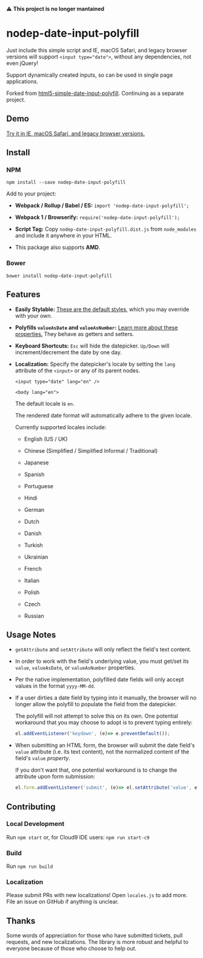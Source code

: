 :warning: **This project is no longer mantained**

# nodep-date-input-polyfill

Just include this simple script and IE, macOS Safari, and legacy browser versions will support `<input type="date">`, without any dependencies, not even jQuery!

Support dynamically created inputs, so can be used in single page applications.

Forked from [html5-simple-date-input-polyfill](https://www.npmjs.com/package/html5-simple-date-input-polyfill). Continuing as a separate project.

## Demo

[Try it in IE, macOS Safari, and legacy browser versions.](https://brianblakely.github.io/nodep-date-input-polyfill/)

## Install

### NPM

`npm install --save nodep-date-input-polyfill`

Add to your project:

* **Webpack / Rollup / Babel / ES:** `import 'nodep-date-input-polyfill';`

* **Webpack 1 / Browserify:** `require('nodep-date-input-polyfill');`

* **Script Tag:** Copy `nodep-date-input-polyfill.dist.js` from `node_modules` and
include it anywhere in your HTML.

* This package also supports **AMD**.

### Bower

`bower install nodep-date-input-polyfill`

## Features
* **Easily Stylable:** [These are the default styles](https://github.com/brianblakely/nodep-date-input-polyfill/blob/master/nodep-date-input-polyfill.scss),
which you may override with your own.

* **Polyfills `valueAsDate` and `valueAsNumber`:**
[Learn more about these properties.](https://developer.mozilla.org/en-US/docs/Web/API/HTMLInputElement#property-valueasdate)
They behave as getters and setters.

* **Keyboard Shortcuts:** `Esc` will hide the datepicker. `Up/Down` will
increment/decrement the date by one day.

* **Localization:** Specify the datepicker's locale by setting the
`lang` attribute of the `<input>` or any of its parent nodes.

    `<input type="date" lang="en" />`

    `<body lang="en">`

    The default locale is `en`.

    The rendered date format will automatically adhere to the given locale.

    Currently supported locales include:

    * English (US / UK)

    * Chinese (Simplified / Simplified Informal / Traditional)

    * Japanese

    * Spanish

    * Portuguese

    * Hindi

    * German

    * Dutch

    * Danish

    * Turkish

    * Ukrainian

    * French

    * Italian

    * Polish

    * Czech

    * Russian

## Usage Notes

* `getAttribute` and `setAttribute` will only reflect the field's text content.

* In order to work with the field's underlying value, you must get/set its
`value`, `valueAsDate`, or `valueAsNumber` properties.

* Per the native implementation, polyfilled date fields will only accept
values in the format `yyyy-MM-dd`.

* If a user dirties a date field by typing into it manually, the browser will no
longer allow the polyfill to populate the field from the datepicker.

    The polyfill will not attempt to solve this on its own.
    One potential workaround that you may choose to adopt
    is to prevent typing entirely:
    ```js
    el.addEventListener('keydown', (e)=> e.preventDefault());
    ```

* When submitting an HTML form, the browser will submit the date field's `value`
attribute (i.e. its text content), not the normalized content of the field's
`value` *property*.

    If you don't want that, one potential workaround is to change
    the attribute upon form submission:
    ```js
    el.form.addEventListener('submit', (e)=> el.setAttribute('value', el.value));
    ```

## Contributing

### Local Development
Run `npm start` or, for Cloud9 IDE users: `npm run start-c9`

### Build
Run `npm run build`

### Localization
Please submit PRs with new localizations! Open `locales.js` to add more.
File an issue on GitHub if anything is unclear.

## Thanks
Some words of appreciation for those who have submitted tickets, pull requests,
and new localizations.  The library is more robust and helpful to everyone
because of those who choose to help out.

